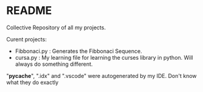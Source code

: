 # README
Collective Repository of all my projects.

Curent projects:

* Fibbonaci.py : Generates the Fibbonaci Sequence.
* cursa.py : My learning file for learning the curses library in python. Will always do something different.

"__pycache__", ".idx" and ".vscode" were autogenerated by my IDE. Don't know what they do exactly